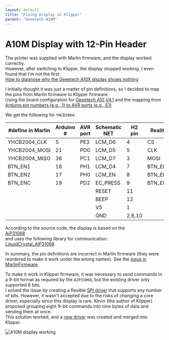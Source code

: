 ```yaml
---
layout: default
title: "Fixing Display in Klipper"
parent: "Geeetech A10M"
---
```


# A10M Display with 12-Pin Header

The printer was supplied with Marlin firmware, and the display worked correctly.  
However, after switching to Klipper, the display stopped working. I even found that I'm not the first:  
[How to diagnose why the Geeetech A10X display shows nothing](https://klipper.discourse.group/t/how-to-diagnose-why-the-geeetech-a10x-display-shows-nothing/679)

I initially thought it was just a matter of pin definitions, so I decided to map the pins from Marlin firmware to Klipper firmware.  
Using the board configuration for [Geeetech A10 V4.1](https://github.com/MarlinFirmware/Marlin/tree/bugfix-2.1.x/Marlin/src/pins/mega/pins_GT2560_V3.h) and the mapping from [Arduino pin numbers (e.g., 1) to AVR ports (e.g., E1)](https://github.com/MarlinFirmware/Marlin/tree/bugfix-2.1.x/Marlin/src/HAL/AVR/fastio/fastio_1280.h)  

We get the following for `YHCB2004`:

| #define in Marlin   | Arduino # | AVR port | Schematic NET | H2 pin | Reality   |
|---------------------|-----------|----------|---------------|--------|-----------|
| YHCB2004_CLK        | 5         | PE3      | LCM_D6        | 4      | CS        |
| YHCB2004_MOSI       | 21        | PD0      | LCM_D5        | 5      | CLK       |
| YHCB2004_MISO       | 36        | PC1      | LCM_D7        | 3      | MOSI      |
| BTN_EN1             | 16        | PH1      | LCM_D4        | 7      | BTN_EN1   |
| BTN_EN2             | 17        | PH0      | LCM_EN        | 8      | BTN_EN2   |
| BTN_ENC             | 19        | PD2      | EC_PRESS      | 9      | BTN_ENC   |
|                     |           |          | RESET         | 11     |           |
|                     |           |          | BEEP          | 12     |           |
|                     |           |          | V5            | 1      |           |
|                     |           |          | GND           | 2,6,10 |           |

According to the source code, the display is based on the  
[AiP31068](https://support.newhavendisplay.com/hc/en-us/article_attachments/4414498095511/AiP31068.pdf)  
and uses the following library for communication:  
[LiquidCrystal_AIP31068](https://github.com/red-scorp/LiquidCrystal_AIP31068)

In summary, the pin definitions are incorrect in Marlin firmware (they were reordered to make it work under the wrong names). See the [issue in MarlinFirmware](https://github.com/MarlinFirmware/Marlin/issues/25196).

To make it work in Klipper firmware, it was necessary to send commands in a 9-bit format as required by the `AIP31068`, but the existing driver only supported 8 bits.  
I solved the issue by creating a flexible [SPI driver](https://github.com/Klipper3d/klipper/pull/6633) that supports any number of bits. However, it wasn't accepted due to the risks of changing a core driver, especially since this display is rare. Kevin (the author of Klipper) proposed grouping eight 9-bit commands into nine bytes of data and sending them at once.  
This solution worked, and a [new driver](https://github.com/Klipper3d/klipper/pull/6639) was created and merged into Klipper.

![A10M display working](resources/display_works_klipper.png)

